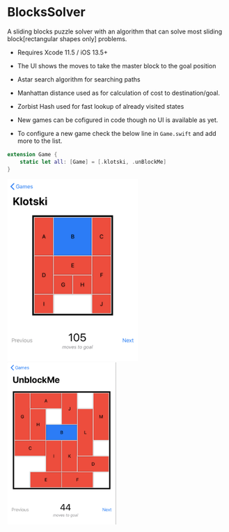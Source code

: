 # BlocksSolver
A sliding blocks puzzle solver with an algorithm that can solve most sliding block[rectangular shapes only] problems. 

- Requires Xcode 11.5 / iOS 13.5+

- The UI shows the moves to take the master block to the goal position
- Astar search algorithm for searching paths
- Manhattan distance used as for calculation of cost to destination/goal.
- Zorbist Hash used for fast lookup of already visited states
- New games can be cofigured in code though no UI is available as yet.
- To configure a new game check the below line in `Game.swift` and add more to the list.
```swift
extension Game {
    static let all: [Game] = [.klotski, .unBlockMe]
}
```

<div>
<tr>
  <td><img src="https://github.com/anilputtabuddhi/BlocksSolver/blob/master/Screenshots/Klotski.png" width="300"/></td>
  <td><img src="https://github.com/anilputtabuddhi/BlocksSolver/blob/master/Screenshots/UnblockMe.png" width="250"/></td>
</tr>
</div>
